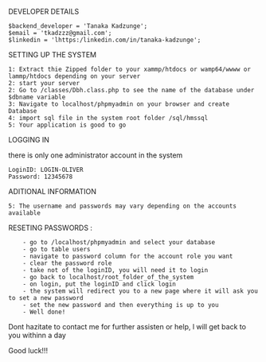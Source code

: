 DEVELOPER DETAILS

	$backend_developer = 'Tanaka Kadzunge';
	$email = 'tkadzzz@gmail.com';
	$linkedin = 'lhttps:/linkedin.com/in/tanaka-kadzunge';

SETTING UP THE SYSTEM

	1: Extract thie Zipped folder to your xammp/htdocs or wamp64/wwww or lammp/htdocs depending on your server
	2: start your server
 	2: Go to /classes/Dbh.class.php to see the name of the database under $dbname variable
	3: Navigate to localhost/phpmyadmin on your browser and create Database
	4: import sql file in the system root folder /sql/hmssql
	5: Your application is good to go
 

LOGGING IN 

there is only one administrator account in the system

    LoginID: LOGIN-OLIVER
    Password: 12345678


ADITIONAL INFORMATION

	5: The username and passwords may vary depending on the accounts available
 	
 RESETING PASSWORDS :
  
	    - go to /localhost/phpmyadmin and select your database
	    - go to table users
	    - navigate to password column for the account role you want
	    - clear the password role
	    - take not of the loginID, you will need it to login
	    - go back to localhost/root_folder_of_the_system
	    - on login, put the loginID and click login
	    - the system will redirect you to a new page where it will ask you to set a new password
	    - set the new password and then everything is up to you
	    - Well done!

Dont hazitate to contact me for further assisten or help, l will get back to you withinn a day

Good luck!!!


